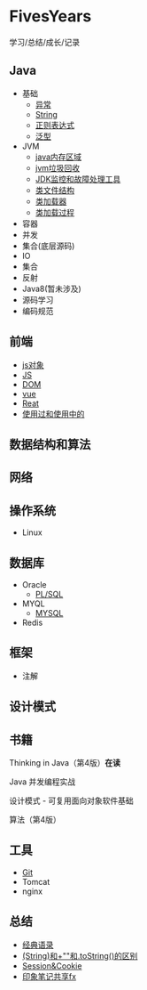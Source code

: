 # FivesYears
学习/总结/成长/记录

## Java
- 基础
	- [异常](https://github.com/helloGitHubQ/FivesYears/blob/master/docs/base/Exception.md "异常")
	- [String](https://github.com/helloGitHubQ/FivesYears/blob/master/docs/base/String.md "String")
	- [正则表达式](https://github.com/helloGitHubQ/FivesYears/blob/master/docs/base/regex.md "正则")
	- [泛型](https://github.com/helloGitHubQ/FivesYears/blob/master/docs/base/generics.md)
- JVM
	- [java内存区域](https://github.com/helloGitHubQ/FivesYears/blob/master/docs/base/jvm/Java%E5%86%85%E5%AD%98%E5%8C%BA%E5%9F%9F.md "java内存区域")
	- [jvm垃圾回收](https://github.com/helloGitHubQ/FivesYears/blob/master/docs/base/jvm/Java%E5%9E%83%E5%9C%BE%E5%9B%9E%E6%94%B6.md "jvm垃圾回收")
	- [JDK监控和故障处理工具](https://github.com/helloGitHubQ/FivesYears/blob/master/docs/base/jvm/JDK%E7%9B%91%E6%8E%A7%E5%92%8C%E6%95%85%E9%9A%9C%E5%A4%84%E7%90%86%E5%B7%A5%E5%85%B7.md "JDK监控和故障处理工具")
	- [类文件结构](https://github.com/helloGitHubQ/FivesYears/blob/master/docs/base/jvm/%E7%B1%BB%E6%96%87%E4%BB%B6%E7%BB%93%E6%9E%84.md "类文件结构")
	- [类加载器](https://github.com/helloGitHubQ/FivesYears/blob/master/docs/base/jvm/%E7%B1%BB%E5%8A%A0%E8%BD%BD%E5%99%A8.md "类加载器")
	- [类加载过程](https://github.com/helloGitHubQ/FivesYears/blob/master/docs/base/jvm/%E7%B1%BB%E5%8A%A0%E8%BD%BD%E8%BF%87%E7%A8%8B.md "类加载过程")
- 容器
- 并发
- 集合(底层源码)
- IO
- 集合
- 反射
- Java8(暂未涉及)
- 源码学习
- 编码规范

## 前端
- [js对象](https://github.com/helloGitHubQ/FivesYears/blob/master/docs/web/jsObject.md)
- [JS](https://github.com/helloGitHubQ/FivesYears/blob/master/docs/web/JavaScript.md)
- [DOM](https://github.com/helloGitHubQ/FivesYears/blob/master/docs/web/DOM.md)
- [vue](https://github.com/helloGitHubQ/FivesYears/blob/master/docs/web/vue.md)
- [Reat](https://github.com/helloGitHubQ/FivesYears/blob/master/docs/web/reat.md)
- [使用过和使用中的](https://github.com/helloGitHubQ/FivesYears/blob/master/docs/web/used.md)
## 数据结构和算法
## 网络
## 操作系统
- Linux
## 数据库
- Oracle
	- [PL/SQL](https://github.com/helloGitHubQ/FivesYears/blob/master/docs/database/DataBase.md "database") 
- MYQL
	- [MYSQL](https://github.com/helloGitHubQ/FivesYears/blob/master/docs/database/MYSQL.md "MYSQL")
- Redis
## 框架
- 注解
## 设计模式
## 书籍
Thinking in Java（第4版）**在读**

Java 并发编程实战

设计模式 - 可复用面向对象软件基础

算法（第4版）
## 工具
- [Git](https://github.com/helloGitHubQ/FivesYears/blob/master/docs/tools/Git.md "Git")
- Tomcat
- nginx
## 总结
- [经典语录](https://github.com/helloGitHubQ/FivesYears/blob/master/docs/summary/ClassicQuotation.md "经典语录")
- [(String)和+""和.toString()的区别](https://github.com/helloGitHubQ/FivesYears/blob/master/docs/summary/String%E8%BD%AC%E6%8D%A2%E6%AF%94%E8%BE%83.md)
- [Session&Cookie](https://github.com/helloGitHubQ/FivesYears/blob/master/docs/summary/sessionCookie.md "sessionCookie")
- [印象笔记共享fx](https://www.evernote.com/pub/garang17571773/fx)

